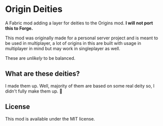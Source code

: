 # Origin Deities

A Fabric mod adding a layer for deities to the Origins mod. **I will not port this to Forge.**

This mod was originally made for a personal server project and is meant to be used in multiplayer, a lot of origins in this are built with usage in multiplayer in mind but may work in singleplayer as well. 

These are *unlikely* to be balanced.

## What are these deities?

I made them up. Well, majority of them are based on some real deity so, I didn't fully make them up. :shrug:

## License

This mod is available under the MIT license.
